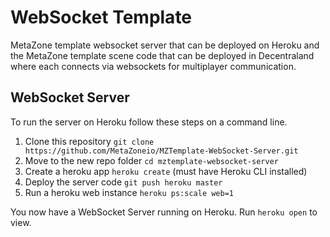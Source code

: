 # WebSocket Template

MetaZone template websocket server that can be deployed on Heroku and the MetaZone template scene code that can be deployed in Decentraland where each connects via websockets for multiplayer communication.

## WebSocket Server

To run the server on Heroku follow these steps on a command line.

1. Clone this repository `git clone https://github.com/MetaZoneio/MZTemplate-WebSocket-Server.git`
2. Move to the new repo folder `cd mztemplate-websocket-server`
3. Create a heroku app `heroku create` (must have Heroku CLI installed)
4. Deploy the server code `git push heroku master`
5. Run a heroku web instance `heroku ps:scale web=1`

You now have a WebSocket Server running on Heroku. Run `heroku open` to view.
